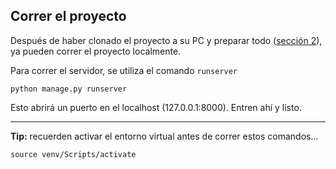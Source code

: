 ## Correr el proyecto
Después de haber clonado el proyecto a su PC y preparar todo ([sección 2](/docs/INSTALL.md/)), ya pueden correr el proyecto localmente.  

Para correr el servidor, se utiliza el comando `runserver`
```
python manage.py runserver
```
Esto abrirá un puerto en el localhost (127.0.0.1:8000). Entren ahí y listo.  
  
---  
  
**Tip:** recuerden activar el entorno virtual antes de correr estos comandos...
```
source venv/Scripts/activate
```
